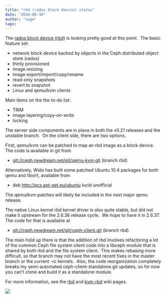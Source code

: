 ```yaml
---
title: "rbd (rados block device) status"
date: "2010-08-30"
author: "sage"
tags: 
---
```


The [rados block device (rbd)](http://ceph.newdream.net/wiki/Rbd) is looking pretty good at this point.  The basic feature set:

- network block device backed by objects in the Ceph distributed object store (rados)
- thinly provisioned
- image resizing
- image export/import/copy/rename
- read-only snapshots
- revert to snapshot
- Linux and qemu/kvm clients

Main items on the the to-do list:

- TRIM
- image layering/copy-on-write
- locking

The server side components are in place in both the v0.21 releases and the unstable branch.  On the client side, there are two options.

First, qemu/kvm can be patched to map an rbd image as a block device.  The code is available in git from

- [git://ceph.newdream.net/git/qemu-kvm.git](http://ceph.newdream.net/git/?p=qemu-kvm.git;a=shortlog;h=refs/heads/rbd) (branch rbd)

Alternatively, Wido has built some patched Ubuntu 10.4 packages for both qemu and libvirt, available from

- deb http://pcx.apt-get.eu/ubuntu lucid unofficial

The qemu/kvm patches will likely be included in the next major qemu release.

The native Linux kernel rbd kernel driver is also quite stable, but did not make it upstream for the 2.6.36 release cycle.  We hope to have it in 2.6.37.  The code for that is available at

- [git://ceph.newdream.net/git/ceph-client.git](http://ceph.newdream.net/git/?p=ceph-client.git;a=shortlog;h=refs/heads/rbd) (branch rbd)

The main hold up there is that the addition of rbd involves refactoring a lot of the common Ceph file system client code into a libceph module that is shared by both rbd and the file system client.  This makes rebasing more difficult, so that branch may not have the most recent fixes in the master branch or the current -rc kernels.  Also, the code reorganization completely breaks my semi-automated ceph-client-standalone.git updates, so for now you can’t clone and build it as a standalone module.

For more information, see the [rbd](http://ceph.newdream.net/wiki/Rbd) and [kvm-rbd](http://ceph.newdream.net/wiki/Kvm-rbd) wiki pages.

![](http://track.hubspot.com/__ptq.gif?a=268973&k=14&bu=http://ceph.com&r=http://ceph.com/rados/rbd-rados-block-device-status/&bvt=rss&p=wordpress)
